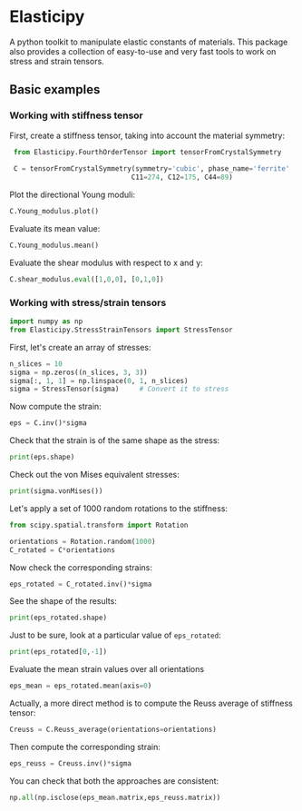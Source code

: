 # Elasticipy
A python toolkit to manipulate elastic constants of materials. 
This package also provides a collection of easy-to-use and very fast tools to work on stress and strain tensors.

## Basic examples
### Working with stiffness tensor
First, create a stiffness tensor, taking into account the material symmetry:
````python
 from Elasticipy.FourthOrderTensor import tensorFromCrystalSymmetry
 
 C = tensorFromCrystalSymmetry(symmetry='cubic', phase_name='ferrite'
                              C11=274, C12=175, C44=89)
````

Plot the directional Young moduli:
````python
C.Young_modulus.plot()
````
Evaluate its mean value:
````python
C.Young_modulus.mean()
````

Evaluate the shear modulus with respect to x and y:
````python
C.shear_modulus.eval([1,0,0], [0,1,0])
````

### Working with stress/strain tensors
````python
import numpy as np
from Elasticipy.StressStrainTensors import StressTensor
````
First, let's create an array of stresses:
````python
n_slices = 10
sigma = np.zeros((n_slices, 3, 3))
sigma[:, 1, 1] = np.linspace(0, 1, n_slices)
sigma = StressTensor(sigma)     # Convert it to stress
````
Now compute the strain:
````python
eps = C.inv()*sigma
````
Check that the strain is of the same shape as the stress:
````python
print(eps.shape)
````
Check out the von Mises equivalent stresses:
````python
print(sigma.vonMises())
````
Let's apply a set of 1000 random rotations to the stiffness:
````python
from scipy.spatial.transform import Rotation

orientations = Rotation.random(1000)
C_rotated = C*orientations
````
Now check the corresponding strains:
````python
eps_rotated = C_rotated.inv()*sigma
````
See the shape of the results:
````python
print(eps_rotated.shape)
````
Just to be sure, look at a particular value of ``eps_rotated``:
````python
print(eps_rotated[0,-1])
````
Evaluate the mean strain values over all orientations 
````python
eps_mean = eps_rotated.mean(axis=0)
````
Actually, a more direct method is to compute the Reuss average of stiffness tensor:
````python
Creuss = C.Reuss_average(orientations=orientations)
````
Then compute the corresponding strain:
````python
eps_reuss = Creuss.inv()*sigma
````
You can check that both the approaches are consistent:
````python
np.all(np.isclose(eps_mean.matrix,eps_reuss.matrix))
````